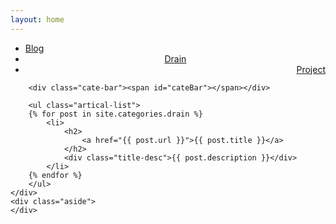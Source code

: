 ```yaml
---
layout: home
---
```


<div class="index-content drain">
    <div class="section">
        <ul class="artical-cate">
            <li><a href="/blog"><span>Blog</span></a></li>
            <li class="on" style="text-align:center"><a href="/drain"><span>Drain</span></a></li>
            <li style="text-align:right"><a href="/project"><span>Project</span></a></li>
        </ul>

        <div class="cate-bar"><span id="cateBar"></span></div>

        <ul class="artical-list">
        {% for post in site.categories.drain %}
            <li>
                <h2>
                    <a href="{{ post.url }}">{{ post.title }}</a>
                </h2>
                <div class="title-desc">{{ post.description }}</div>
            </li>
        {% endfor %}
        </ul>
    </div>
    <div class="aside">
    </div>
</div>
